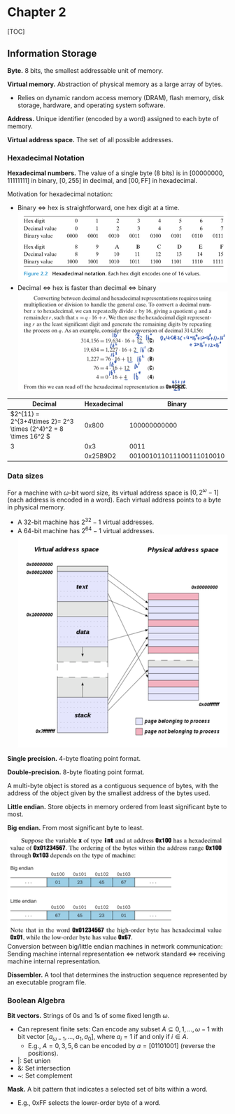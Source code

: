 # Chapter 2

[TOC]

## Information Storage

**Byte.** 8 bits, the smallest addressable unit of memory.

**Virtual memory.** Abstraction of physical memory as a large array of bytes.
- Relies on dynamic random access memory (DRAM), flash memory, disk storage, hardware, and operating system software.

**Address.** Unique identifier (encoded by a word) assigned to each byte of memory.

**Virtual address space.** The set of all possible addresses.

### Hexadecimal Notation

**Hexadecimal numbers.** The value of a single byte (8 bits) is in $[00000000, 11111111]$ in binary, $[0, 255]$ in decimal, and $[00, \text{FF}]$ in hexadecimal.

Motivation for hexadecimal notation:
- Binary <=> hex is straightforward, one hex digit at a time.
![](hexadecimal.jpg)
- Decimal <=> hex is faster than decimal <=> binary
![](decimal_to_hex.png)

|  Decimal  | Hexadecimal | Binary |
| --- | --- | --- |
| $2^{11} = 2^{3+4\times 2}= 2^3 \times (2^4)^2 = 8 \times 16^2 $| 0x800 | $100000000000$ |
| 3 | 0x3 | $0011$ |
| | 0x25B9D2 | $0010 0101 1011 1001 1101 0010$ |

### Data sizes

For a machine with $\omega$-bit word size, its virtual address space is $[0, 2^{\omega}-1]$ (each address is encoded in a word). Each virtual address points to a byte in physical memory.
- A 32-bit machine has $2^{32}-1$ virtual addresses.
- A 64-bit machine has $2^{64}-1$ virtual addresses.
![](virtual_memory_physical_memory.png)

**Single precision.** 4-byte floating point format.

**Double-precision.** 8-byte floating point format.

A multi-byte object is stored as a contiguous sequence of bytes, with the address of the object given by the smallest address of the bytes used.

**Little endian.** Store objects in memory ordered from least significant byte to most.

**Big endian.** From most significant byte to least.

![](big_endian_little_endian.png)
Conversion between big/little endian machines in network communication: Sending machine internal representation <=> network standard <=> receiving machine internal representation.

**Dissembler.** A tool that determines the instruction sequence represented by an executable program file.

### Boolean Algebra

**Bit vectors.** Strings of 0s and 1s of some fixed length $\omega$.
- Can represent finite sets: Can encode any subset $A \subseteq {0,1,\ldots,\omega-1}$ with bit vector $[a_{\omega-1}, \ldots, a_1, a_0]$, where $a_i = 1$ if and only if $i\in A$.
    - E.g., $A={0,3,5,6}$ can be encoded by $a=[01101001]$ (reverse the positions).
- |: Set union
- &: Set intersection
- ~: Set complement

**Mask.** A bit pattern that indicates a selected set of bits within a word.
- E.g., 0xFF selects the lower-order byte of a word.


